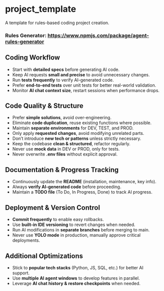 # project_template
A template for rules-based coding project creation.

### Rules Generator: https://www.npmjs.com/package/agent-rules-generator
## Coding Workflow
- Start with **detailed specs** before generating AI code.
- Keep AI requests **small and precise** to avoid unnecessary changes.
- Run **tests frequently** to verify AI-generated code.
- Prefer **end-to-end tests** over unit tests for better real-world validation.
- Monitor **AI chat context size**, restart sessions when performance drops.

## Code Quality & Structure
- Prefer **simple solutions**, avoid over-engineering.
- Eliminate **code duplication**, reuse existing functions where possible.
- Maintain **separate environments** for DEV, TEST, and PROD.
- Only apply **requested changes**, avoid modifying unrelated parts.
- Don’t introduce **new tech or patterns** unless strictly necessary.
- Keep the codebase **clean & structured**, refactor regularly.
- Never use **mock data** in DEV or PROD, only for tests.
- Never overwrite **.env files** without explicit approval.

## Documentation & Progress Tracking
- Continuously update the **README** (installation, maintenance, key info).
- Always **verify AI-generated code** before proceeding.
- Maintain a **TODO file** (To Do, In Progress, Done) to track AI progress.

## Deployment & Version Control
- **Commit frequently** to enable easy rollbacks.
- Use **built-in IDE versioning** to revert changes when needed.
- Run AI modifications in **separate branches** before merging to main.
- Never use **YOLO mode** in production, manually approve critical deployments.

## Additional Optimizations
- Stick to **popular tech stacks** (Python, JS, SQL, etc.) for better AI support.
- Use **multiple AI agent windows** to develop features in parallel.
- Leverage **AI chat history & restore checkpoints** when needed.

